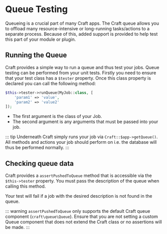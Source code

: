 # Queue Testing

Queueing is a crucial part of many Craft apps. The Craft queue allows you to offload many resource-intensive or long-running tasks/actions to a separate process. Because of this, added support is provided to help test this part of your module or plugin.

## Running the Queue

Craft provides a simple way to run a queue and thus test your jobs. Queue testing can be performed from your
unit tests. Firstly you need to ensure that your test class has a `$tester` property.
Once this class property is declared you can call the following method:

```php
$this->tester->runQueue(MyJob::class, [
    'param1' => 'value',
    'param2' => 'value2'
]);
```

- The first argument is the class of your Job.
- The second argument is any arguments that must be passed into your job.

::: tip
Underneath Craft simply runs your job via `Craft::$app->getQueue()`. All methods and actions your job should perform on i.e. the database will thus be performed normally.
:::

## Checking queue data

Craft provides a `assertPushedToQueue` method that is accessible via the `$this->tester`
property. You must pass the description of the queue when calling this method.

Your test will fail if a job with the desired description is not found in the queue.

::: warning
`assertPushedToQueue` only supports the default Craft queue component (`craft\queue\Queue`).
Ensure that you are not setting a custom Queue component that does not extend the Craft class
or no assertions will be made.
:::
